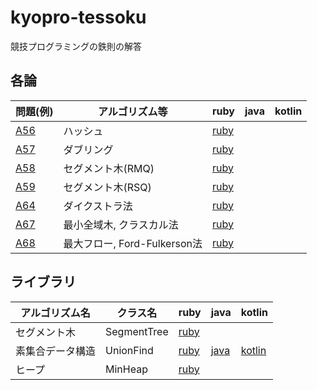 # kyopro-tessoku
競技プログラミングの鉄則の解答

## 各論

| 問題(例) | アルゴリズム等 | ruby | java | kotlin |
| - | - | - | - | - |
| [A56](question/A56.txt) | ハッシュ | [ruby](ruby/A56.rb) | | |
| [A57](question/A57.txt) | ダブリング | [ruby](ruby/A57.rb) | | |
| [A58](question/A58.txt) | セグメント木(RMQ) | [ruby](ruby/A58.rb) | | |
| [A59](question/A59.txt) | セグメント木(RSQ) | [ruby](ruby/A59.rb) | | |
| [A64](question/A64.txt) | ダイクストラ法 | [ruby](ruby/A64.rb) | | |
| [A67](question/A67.txt) | 最小全域木, クラスカル法 | [ruby](ruby/A67.rb) | | |
| [A68](question/A68.txt) | 最大フロー, Ford-Fulkerson法 | [ruby](ruby/A68.rb) | | |

## ライブラリ

| アルゴリズム名 | クラス名 | ruby | java | kotlin |
| - | - | - | - | - |
| セグメント木 | SegmentTree | [ruby](ruby/lib/segment_tree.rb) | | |
| 素集合データ構造 | UnionFind | [ruby](ruby/lib/union_find.rb) | [java](src/main/java/jv/lib/UnionFind.java) | [kotlin](src/main/kotlin/ktln/lib/UnionFind.kt) |
| ヒープ | MinHeap | [ruby](ruby/lib/min_heap.rb) | | |
